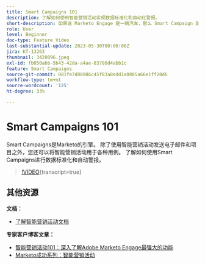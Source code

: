 ```yaml
---
title: Smart Campaigns 101
description: 了解如何使用智能营销活动实现数据标准化和自动化警报。
short-description: 如果说 Marketo Engage 是一辆汽车，那么 Smart Campaign 就是它的引擎。智能活动的功能超乎您的想象，并且可以轻松开始使用它们。
role: User
level: Beginner
doc-type: Feature Video
last-substantial-update: 2023-05-30T00:00:00Z
jira: KT-13263
thumbnail: 3420096.jpeg
exl-id: fb050abb-5b43-42da-a4ae-83780d4abb1c
feature: Smart Campaigns
source-git-commit: 081fe7d08986c45f83a8edd1a0805a66e1ff20d6
workflow-type: tm+mt
source-wordcount: '125'
ht-degree: 33%

---
```


# Smart Campaigns 101

Smart Campaigns是Marketo的引擎。 除了使用智能营销活动发送电子邮件和项目之外，您还可以将智能营销活动用于各种用例。 了解如何使用Smart Campaigns进行数据标准化和自动警报。

>[!VIDEO](https://video.tv.adobe.com/v/3420096/?quality=12&learn=on){transcript=true}


## 其他资源

**文档：**

* [了解智能营销活动文档](https://experienceleague.adobe.com/docs/marketo/using/product-docs/core-marketo-concepts/smart-campaigns/understanding-smart-campaigns.html?lang=zh-Hans)

**专家客户博客文章：**

* [智能营销活动101：深入了解Adobe Marketo Engage最强大的功能](https://nation.marketo.com/t5/product-blogs/smart-campaigns-101-a-deep-dive-into-adobe-marketo-engage-s-most/ba-p/313385#M1838)
* [Marketo成功系列：智能营销活动](https://nation.marketo.com/t5/product-blogs/marketo-success-series-smart-campaigns/ba-p/306961)
